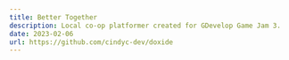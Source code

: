 ```yaml
---
title: Better Together
description: Local co-op platformer created for GDevelop Game Jam 3.
date: 2023-02-06
url: https://github.com/cindyc-dev/doxide
---
```

